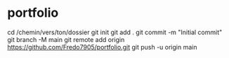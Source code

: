 # portfolio
cd /chemin/vers/ton/dossier
git init
git add .
git commit -m "Initial commit"
git branch -M main
git remote add origin https://github.com/Fredo7905/portfolio.git
git push -u origin main
